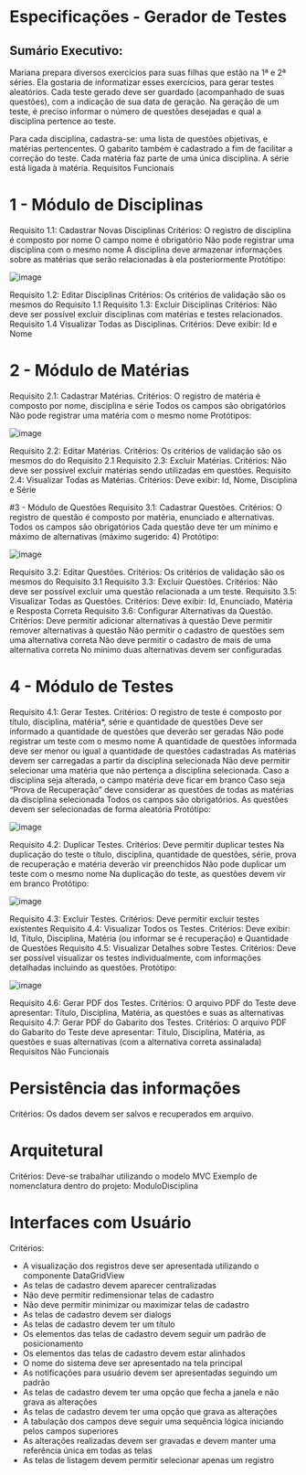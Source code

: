 # Especificações - Gerador de Testes

## Sumário Executivo:

Mariana prepara diversos exercícios para suas filhas que estão na 1ª e 2ª séries.  Ela gostaria de informatizar esses exercícios, para gerar testes aleatórios. Cada teste  gerado deve ser guardado (acompanhado de suas questões), com a indicação de sua  data de geração. Na geração de um teste, é preciso informar o número de questões  desejadas e qual a disciplina pertence ao teste.

Para cada disciplina, cadastra-se: uma lista de questões objetivas, e matérias pertencentes. O gabarito também é  cadastrado a fim de facilitar a correção do teste. Cada matéria faz parte de uma única  disciplina. A série está ligada à matéria. 
Requisitos Funcionais

# 1 - Módulo de Disciplinas
Requisito 1.1: Cadastrar Novas Disciplinas
Critérios:
O registro de disciplina é composto por nome
O campo nome é obrigatório
Não pode registrar uma disciplina com o mesmo nome
A disciplina deve armazenar informações sobre as matérias que serão relacionadas à ela posteriormente
Protótipo:

![image](https://github.com/joaoeduardo2701/Gerador-de-Testes/assets/63940232/f3733a94-8799-4d7b-9bfc-1170fa9c64b6)

Requisito 1.2: Editar Disciplinas
	Critérios:
Os critérios de validação são os mesmos do Requisito 1.1
Requisito 1.3: Excluir Disciplinas
	Critérios:
Não deve ser possível excluir disciplinas com matérias e testes relacionados.
Requisito 1.4 Visualizar Todas as Disciplinas.
Critérios:
Deve exibir: Id e Nome

# 2 - Módulo de Matérias
Requisito 2.1: Cadastrar Matérias.
Critérios:
O registro de matéria é composto por nome, disciplina e série
Todos os campos são obrigatórios
Não pode registrar uma matéria com o mesmo nome
Protótipos:

![image](https://github.com/joaoeduardo2701/Gerador-de-Testes/assets/63940232/8f6c1d5e-a060-47df-8891-b5205b5fb3b1)


Requisito 2.2: Editar Matérias.
	Critérios:
Os critérios de validação são os mesmos do do Requisito 2.1
Requisito 2.3: Excluir Matérias.
	Critérios:
Não deve ser possível excluir matérias sendo utilizadas em questões.
Requisito 2.4: Visualizar Todas as Matérias.
	Critérios:
Deve exibir: Id, Nome, Disciplina e Série



#3 - Módulo de Questões
Requisito 3.1: Cadastrar Questões.
Critérios:
O registro de questão é composto por matéria, enunciado e alternativas.
Todos os campos são obrigatórios
Cada questão deve ter um mínimo e máximo de alternativas (máximo sugerido: 4)
Protótipo:

![image](https://github.com/joaoeduardo2701/Gerador-de-Testes/assets/63940232/85b11fd5-d53a-4cac-8014-63cc362eeba8)

Requisito 3.2: Editar Questões.
	Critérios:
Os critérios de validação são os mesmos do Requisito 3.1
Requisito 3.3: Excluir Questões.
	Critérios:
Não deve ser possível excluir uma questão relacionada a um teste.
Requisito 3.5: Visualizar Todas as Questões.
Critérios:
Deve exibir: Id, Enunciado, Matéria e Resposta Correta
Requisito 3.6: Configurar Alternativas da Questão.
Critérios:
Deve permitir adicionar alternativas à questão
Deve permitir remover alternativas à questão
Não permitir o cadastro de questões sem uma alternativa correta
Não deve permitir o cadastro de mais de uma alternativa correta
No mínimo duas alternativas devem ser configuradas

# 4 - Módulo de Testes
Requisito 4.1: Gerar Testes.
Critérios:
O registro de teste é composto por título, disciplina, matéria*, série e quantidade de questões
Deve ser informado a quantidade de questões que deverão ser geradas
Não pode registrar um teste com o mesmo nome
A quantidade de questões informada deve ser menor ou igual a quantidade de questões cadastradas
As matérias devem ser carregadas a partir da disciplina selecionada
Não deve permitir selecionar uma matéria que não pertença a disciplina selecionada.
Caso a disciplina seja alterada, o campo matéria deve ficar em branco
Caso seja “Prova de Recuperação” deve considerar as questões de todas as matérias da disciplina selecionada
Todos os campos são obrigatórios.
As questões devem ser selecionadas de forma aleatória
Protótipo:

![image](https://github.com/joaoeduardo2701/Gerador-de-Testes/assets/63940232/c9177c64-bd7f-4d77-8203-f643a5a3e029)

Requisito 4.2: Duplicar Testes.
Critérios:
Deve permitir duplicar testes
Na duplicação do teste o título, disciplina, quantidade de questões, série, prova de recuperação e matéria deverão vir preenchidos
Não pode duplicar um teste com o mesmo nome
Na duplicação do teste, as questões devem vir em branco
Protótipo:

![image](https://github.com/joaoeduardo2701/Gerador-de-Testes/assets/63940232/b38ade28-312e-4c95-af38-154dbe55f738)

Requisito 4.3: Excluir Testes.
	Critérios:
Deve permitir excluir testes existentes
Requisito 4.4: Visualizar Todos os Testes.
Critérios:
Deve exibir: Id, Título, Disciplina, Matéria (ou informar se é recuperação) e Quantidade de Questões
Requisito 4.5: Visualizar Detalhes sobre Testes.
Critérios:
Deve ser possível visualizar os testes individualmente, com informações detalhadas incluindo as questões.
Protótipo:
		
![image](https://github.com/joaoeduardo2701/Gerador-de-Testes/assets/63940232/012db409-f209-4cdb-bd73-2b8156046b5b)

Requisito 4.6: Gerar PDF dos Testes.
Critérios:
O arquivo PDF do Teste deve apresentar: Título, Disciplina, Matéria, as questões e suas as alternativas
Requisito 4.7: Gerar PDF do Gabarito dos Testes.
Critérios:
O arquivo PDF do Gabarito do Teste deve apresentar: Título, Disciplina, Matéria, as questões e suas alternativas (com a alternativa correta assinalada)
Requisitos Não Funcionais

# Persistência das informações
Critérios:
Os dados devem ser salvos e recuperados em arquivo.

# Arquitetural 
Critérios:
Deve-se trabalhar utilizando o modelo MVC
Exemplo de nomenclatura dentro do projeto: ModuloDisciplina

# Interfaces com Usuário
Critérios:	
* A visualização dos registros deve ser apresentada utilizando o componente DataGridView
* As telas de cadastro devem aparecer centralizadas
* Não deve permitir redimensionar telas de cadastro
* Não deve permitir minimizar ou maximizar telas de cadastro
* As telas de cadastro devem ser dialogs
* As telas de cadastro devem ter um título
* Os elementos das telas de cadastro devem seguir um padrão de posicionamento
* Os elementos das telas de cadastro devem estar alinhados
* O nome do sistema deve ser apresentado na tela principal
* As notificações para usuário devem ser apresentadas seguindo um padrão
* As telas de cadastro devem ter uma opção que fecha a janela e não grava as alterações
* As telas de cadastro devem ter uma opção que grava as alterações
* A tabulação dos campos deve seguir uma sequência lógica iniciando pelos campos superiores
* As alterações realizadas devem ser gravadas e devem manter uma referência única em todas as telas
* As telas de listagem devem permitir selecionar apenas um registro
